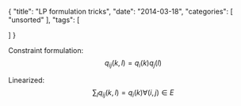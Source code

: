 {
  "title": "LP formulation tricks",
  "date": "2014-03-18",
  "categories": [
    "unsorted"
  ],
  "tags": [
    
  ]
}

Constraint formulation:
$$q_{ij}(k,l) = q_i(k) q_j(l)$$

Linearized:
$$\sum_l q_{ij}(k,l) = q_i(k) \forall (i,j) \in E$$


